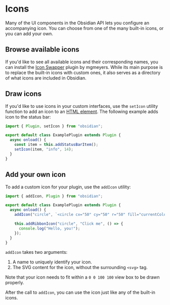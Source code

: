 # Icons

Many of the UI components in the Obsidian API lets you configure an accompanying icon. You can choose from one of the many built-in icons, or you can add your own.

## Browse available icons

If you'd like to see all available icons and their corresponding names, you can install the
[Icon Swapper](https://github.com/mgmeyers/obsidian-icon-swapper) plugin by mgmeyers. While its main purpose is to replace the built-in icons with custom ones, it also serves as a directory of what icons are included in Obsidian.

## Draw icons

If you'd like to use icons in your custom interfaces, use the `setIcon` utility function to add an icon to an [HTML element](html-elements.md). The following example adds icon to the status bar:

```ts title="main.ts"
import { Plugin, setIcon } from "obsidian";

export default class ExamplePlugin extends Plugin {
  async onload() {
    const item = this.addStatusBarItem();
    setIcon(item, "info", 14);
  }
}
```

## Add your own icon

To add a custom icon for your plugin, use the `addIcon` utility:

```ts title="main.ts"
import { addIcon, Plugin } from "obsidian";

export default class ExamplePlugin extends Plugin {
  async onload() {
    addIcon("circle", `<circle cx="50" cy="50" r="50" fill="currentColor" />`);

    this.addRibbonIcon("circle", "Click me", () => {
      console.log("Hello, you!");
    });
  }
}
```

`addIcon` takes two arguments:

1. A name to uniquely identify your icon.
1. The SVG content for the icon, without the surrounding `<svg>` tag.

Note that your icon needs to fit within a `0 0 100 100` view box to be drawn properly.

After the call to `addIcon`, you can use the icon just like any of the built-in icons.
